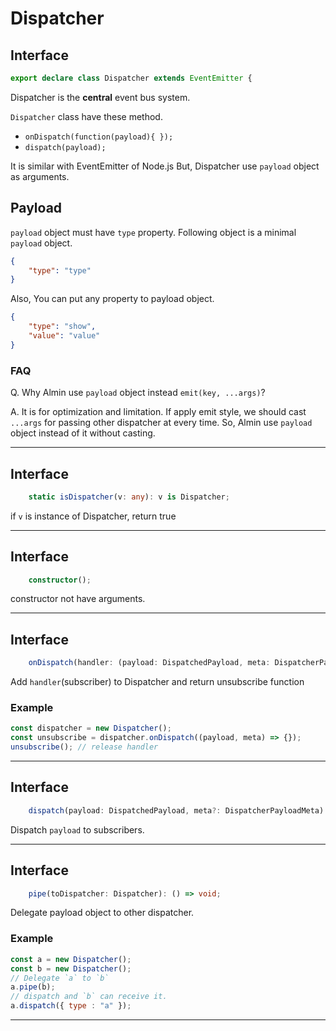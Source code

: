 # Dispatcher


























## Interface
```typescript
export declare class Dispatcher extends EventEmitter {
```

Dispatcher is the **central** event bus system.

`Dispatcher` class  have these method.

- `onDispatch(function(payload){ });`
- `dispatch(payload);`

It is similar with EventEmitter of Node.js
But, Dispatcher use `payload` object as arguments.

## Payload

`payload` object must have `type` property.
Following object is a minimal `payload` object.

```json
{
    "type": "type"
}
```

Also, You can put any property to payload object.

```json
{
    "type": "show",
    "value": "value"
}
```

### FAQ

Q. Why Almin use `payload` object instead `emit(key, ...args)`?

A. It is for optimization and limitation.
If apply emit style, we should cast `...args` for passing other dispatcher at every time.
So, Almin use `payload` object instead of it without casting.

----









## Interface
```typescript
    static isDispatcher(v: any): v is Dispatcher;
```

if `v` is instance of Dispatcher, return true

----









## Interface
```typescript
    constructor();
```

constructor not have arguments.

----









## Interface
```typescript
    onDispatch(handler: (payload: DispatchedPayload, meta: DispatcherPayloadMeta) => void): () => void;
```

Add `handler`(subscriber) to Dispatcher and return unsubscribe function

### Example

```js
const dispatcher = new Dispatcher();
const unsubscribe = dispatcher.onDispatch((payload, meta) => {});
unsubscribe(); // release handler
```

----









## Interface
```typescript
    dispatch(payload: DispatchedPayload, meta?: DispatcherPayloadMeta): void;
```

Dispatch `payload` to subscribers.

----









## Interface
```typescript
    pipe(toDispatcher: Dispatcher): () => void;

```

Delegate payload object to other dispatcher.

### Example

```js
const a = new Dispatcher();
const b = new Dispatcher();
// Delegate `a` to `b`
a.pipe(b);
// dispatch and `b` can receive it.
a.dispatch({ type : "a" });
```

----


